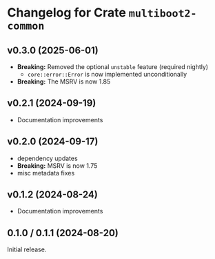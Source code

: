 # Changelog for Crate `multiboot2-common`

## v0.3.0 (2025-06-01)

- **Breaking:** Removed the optional `unstable` feature (required nightly)
  - `core::error::Error` is now implemented unconditionally
- **Breaking:** The MSRV is now 1.85

## v0.2.1 (2024-09-19)

- Documentation improvements

## v0.2.0 (2024-09-17)

- dependency updates
- **Breaking:** MSRV is now 1.75
- misc metadata fixes

## v0.1.2 (2024-08-24)

- Documentation improvements

## 0.1.0 / 0.1.1 (2024-08-20)

Initial release.
